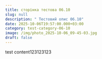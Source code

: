```yaml
---
title: сторінка тестова 06.10
slug: null
description: " Тестовий опис 06.10"
date: 2025-10-06T19:57:00.000+03:00
category: test-category-06-10
image: /img/photo_2025-10-06_09-45-03.jpg
draft: false
---
```

test content123123123
